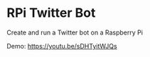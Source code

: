 # RPi Twitter Bot
Create and run a Twitter bot on a Raspberry Pi

Demo: https://youtu.be/sDHTyitWJQs
